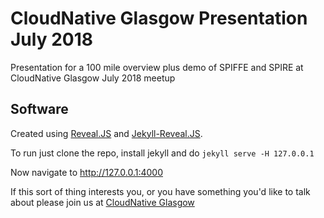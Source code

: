 # CloudNative Glasgow Presentation July 2018

Presentation for a 100 mile overview plus demo of SPIFFE and SPIRE at CloudNative Glasgow July 2018 meetup

## Software

Created using [Reveal.JS](https://github.com/hakimel/reveal.js) and [Jekyll-Reveal.JS](https://github.com/dploeger/jekyll-revealjs).

To run just clone the repo, install jekyll and do ```jekyll serve -H 127.0.0.1```

Now navigate to http://127.0.0.1:4000


If this sort of thing interests you, or you have something you'd like to talk about please join us at [CloudNative Glasgow](https://www.meetup.com/CloudNativeGlasgow/)
